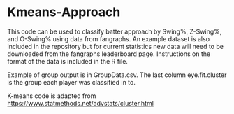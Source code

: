 # Kmeans-Approach

This code can be used to classify batter approach by Swing%, Z-Swing%, and O-Swing% using data from fangraphs. An example dataset is also included in the repository but for current statistics new data will need to be downloaded from the fangraphs leaderboard page. Instructions on the format of the data is included in the R file.

Example of group output is in GroupData.csv. The last column eye.fit.cluster is the group each player was classified in to.

K-means code is adapted from https://www.statmethods.net/advstats/cluster.html
